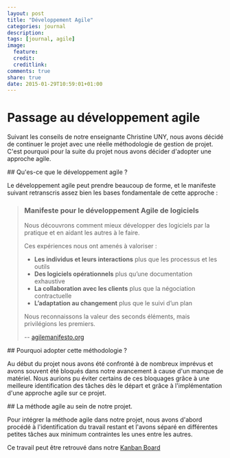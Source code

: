 ```yaml
---
layout: post
title: "Développement Agile"
categories: journal
description:
tags: [journal, agile]
image:
  feature:
  credit:
  creditlink:
comments: true
share: true
date: 2015-01-29T10:59:01+01:00
---
```


# Passage au développement agile

Suivant les conseils de notre enseignante Christine UNY, nous avons décidé de continuer le projet avec une réelle méthodologie de gestion de projet. C'est pourquoi pour la suite du projet nous avons décider d'adopter une approche agile.

## Qu'es-ce que le développement agile ?

Le développement agile peut prendre beaucoup de forme, et le manifeste suivant retranscris assez bien les bases fondamentale de cette approche :

>### Manifeste pour le développement Agile de logiciels
>Nous découvrons comment mieux développer des logiciels
par la pratique et en aidant les autres à le faire.
>
>Ces expériences nous ont amenés à valoriser :
>* **Les individus et leurs interactions** plus que les processus et les outils
>* **Des logiciels opérationnels** plus qu’une documentation exhaustive
>* **La collaboration avec les clients** plus que la négociation contractuelle
>* **L’adaptation au changement** plus que le suivi d’un plan
>
>Nous reconnaissons la valeur des seconds éléments,
>mais privilégions les premiers.
>
> -- [agilemanifesto.org](http://www.agilemanifesto.org/iso/fr/)

## Pourquoi adopter cette méthodologie ?

Au début du projet nous avons été confronté à de nombreux imprévus et avons souvent été bloqués dans notre avancement à cause d'un manque de matériel. Nous aurions pu éviter certains de ces bloquages grâce à une meilleure identification des tâches dès le départ et grâce à l'implémentation d'une approche agile sur ce projet.

## La méthode agile au sein de notre projet.

Pour intégrer la méthode agile dans notre projet, nous avons d'abord procédé à l'identification du travail restant et l'avons séparé en différentes petites tâches aux minimum contraintes les unes entre les autres.

Ce travail peut être retrouvé dans notre [Kanban Board](https://trello.com/b/hdhgebq0/harpe-laser-dawin)